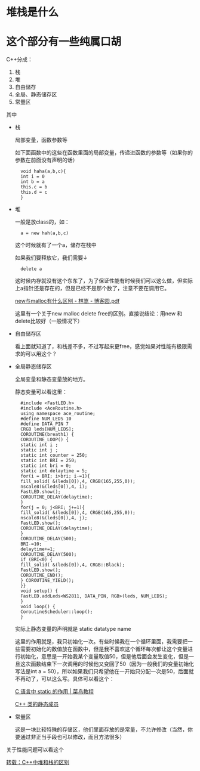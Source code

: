 # 堆栈是什么
# 这个部分有一些纯属口胡
C++分成：

1. 栈
2. 堆
3. 自由储存
4. 全局、静态储存区
5. 常量区

其中

- 栈

    局部变量，函数参数等

    如下面函数中的这些在函数里面的局部变量，传递进函数的参数等（如果你的参数在前面没有声明的话）

        void haha(a,b,c){
        int i = 0
        int b = a
        this.c = b
        this.d = c
        }

- 堆

    一般是放class的，如：

        a = new hah(a,b,c)

    这个时候就有了一个a，储存在栈中

    如果我们要释放它，我们需要↓

        delete a
        

    这时候内存就没有这个东东了，为了保证性能有时候我们可以这么做，但实际上a指针还是存在的，但是已经不是那个数了，注意不要在调用它。

    [new与malloc有什么区别 - 林嵩 - 博客园.pdf](放图片的地方/newmalloc_-__-_.pdf)

    这里有一个关于new malloc delete free的区别。直接说结论：用new 和 delete比较好（一般情况下）

- 自由储存区

    看上面就知道了，和栈差不多，不过写起来更free，感觉如果对性能有极限需求的可以用这个？

- 全局静态储存区

    全局变量和静态变量放的地方。

    静态变量可以看这里：

        #include <FastLED.h>
        #include <AceRoutine.h>
        using namespace ace_routine;
        #define NUM_LEDS 10
        #define DATA_PIN 7
        CRGB leds[NUM_LEDS];
        COROUTINE(breath1) {
        COROUTINE_LOOP() {
        static int i ;
        static int j ;
        static int counter = 250;
        static int BRI = 250;
        static int bri = 0;
        static int delaytime = 5;
        for(i = BRI; i>bri; i-=1){
        fill_solid( &(leds[0]),4, CRGB(165,255,0));
        nscale8(&(leds[0]),4, i);
        FastLED.show();
        COROUTINE_DELAY(delaytime);
        }
        for(j = 0; j<BRI; j+=1){
        fill_solid( &(leds[0]),4, CRGB(165,255,0));
        nscale8(&(leds[0]),4, j);
        FastLED.show();
        COROUTINE_DELAY(delaytime);
        }
        COROUTINE_DELAY(500);
        BRI-=10;
        delaytime+=1;
        COROUTINE_DELAY(500);
        if (BRI<0) {
        fill_solid( &(leds[0]),4, CRGB::Black);
        FastLED.show();
        COROUTINE_END();
        } COROUTINE_YIELD();
        }}
        void setup() {
        FastLED.addLeds<WS2811, DATA_PIN, RGB>(leds, NUM_LEDS);
        }
        void loop() {
        CoroutineScheduler::loop();
        }

    实际上静态变量的声明就是 static datatype name

    这里的作用就是，我只初始化一次。有些时候我在一个循环里面，我需要把一些需要初始化的数值放在函数中，但是我不喜欢这个循环每次都让这个变量进行初始化，意思是一开始我某个变量取值50，但是他后面会发生变化，但是一旦这次函数结束下一次调用的时候他又变回了50（因为一般我们的变量初始化写法是int a = 50），所以如果我们只希望他在一开始只分配一次是50，后面就不再动了，可以这么写。具体可以看这个：

    [C 语言中 static 的作用 | 菜鸟教程](https://www.runoob.com/w3cnote/c-static-effect.html)

    [C++ 类的静态成员](https://www.runoob.com/cplusplus/cpp-static-members.html)

- 常量区

    这是一块比较特殊的存储区，他们里面存放的是常量，不允许修改（当然，你要通过非正当手段也可以修改，而且方法很多）

关于性能问题可以看这个

[转载：C++中堆和栈的区别](https://www.cnblogs.com/liuxiaoyang/p/8110069.html)
